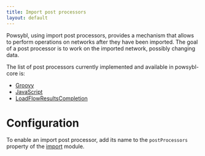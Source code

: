 ```yaml
---
title: Import post processors
layout: default
---
```


Powsybl, using import post processors, provides a mechanism that allows to perform operations on networks after they
have been imported.  The goal of a post processor is to work on the imported network, possibly changing data.

The list of post processors currently implemented and available in powsybl-core is:
- [Groovy](GroovyScriptPostProcessor.md)
- [JavaScript](JavaScriptPostProcessor.md)
- [LoadFlowResultsCompletion](LoadFlowResultsCompletionPostProcessor.md)

# Configuration
To enable an import post processor, add its name to the `postProcessors` property of the [import](../../../configuration/modules/import.md)
module.
